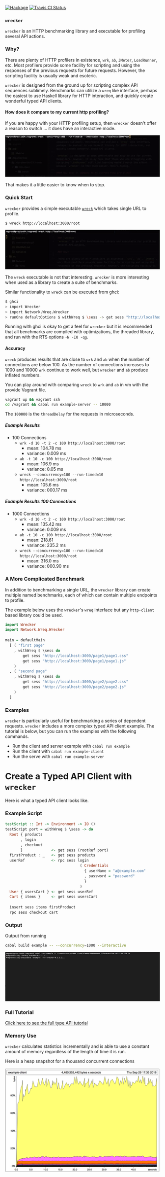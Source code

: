 [![Hackage](https://img.shields.io/hackage/v/wrecker.svg)](https://hackage.haskell.org/package/wrecker)
[![Travis CI Status](https://travis-ci.org/skedgeme/wrecker.svg?branch=master)](http://travis-ci.org/skedgeme/wrecker)


### `wrecker`
`wrecker` is an HTTP benchmarking library and executable for profiling several API actions.

### Why?

There are plenty of HTTP profilers in existence, `wrk`, `ab`, `JMeter`, `LoadRunner`, etc. Most profilers provide some facility for scripting and using the responses of the previous requests for future requests. However, the scripting facility is usually weak and esoteric.

`wrecker` is designed from the ground up for scripting complex API sequences sublimely. Benchmarks can utilize a `wreq` like interface, perhaps the easiest to use Haskell library for HTTP interaction, and quickly create wonderful typed API clients.

#### How does it compare to my current http profiling?

If you are happy with your HTTP profiling setup, then `wrecker` doesn't offer
a reason to switch ... it does have an interactive mode.

![Wrecker Interactive Command Line](/wreck-interactive.gif)

That makes it a little easier to know when to stop.

### Quick Start

`wrecker` provides a simple executable [`wreck`](/app/Main.hs) which takes single URL to profile.

```
$ wreck http://localhost:3000/root
```

![wreck terminal output](/wreck-example.gif?raw=true "wreck Terminal Output")

The `wreck` executable is not that interesting. `wrecker` is more interesting
when used as a library to create a suite of benchmarks.

Similar functionality to `wreck` can be executed from ghci:

```bash
$ ghci
> import Wrecker
> import Network.Wreq.Wrecker
> runOne defaultOptions $ withWreq $ \sess -> get sess "http://localhost:3000/root"
```

Running with ghci is okay to get a feel for `wrecker` but it is recommended
that all benchmarks are compiled with optimizations, the threaded library,
and run with the RTS options `-N -I0 -qg`.

#### Accuracy

`wreck` produces results that are close to `wrk` and `ab` when the number of
connections are below 100. As the number of connections increases to 1000 and
10000 `wrk` continue to work well, but `wrecker` and `ab` produce inflated numbers.

You can play around with comparing `wreck` to `wrk` and `ab` in vm with the provide Vagrant file.

```bash
vagrant up && vagrant ssh
cd /vagrant && cabal run example-server -- 10000
```

The `100000` is the `threadDelay` for the requests in microseconds.

##### Example Results
 - 100 Connections
   - `wrk -d 10 -t 2 -c 100 http://localhost:3000/root`
     - mean: 104.78 ms    
     - variance: 0.009 ms
   - `ab -t 10 -c 100 http://localhost:3000/root`
     - mean: 106.9 ms
     - variance: 0.05 ms
   - `wreck --concurrency=100 --run-timed=10 http://localhost:3000/root`
     - mean: 105.6 ms
     - variance: 000.17 ms
##### Example Results 100 Connections
 - 1000 Connections
   - `wrk -d 10 -t 2 -c 100 http://localhost:3000/root`
     - mean: 135.42 ms
     - variance: 0.009 ms
   - `ab -t 10 -c 100 http://localhost:3000/root`
     - mean: 218.61
     - variance: 235.2 ms
   - `wreck --concurrency=100 --run-timed=10 http://localhost:3000/root`
     - mean: 316.0 ms
     - variance: 000.90 ms


### A More Complicated Benchmark

In addition to benchmarking a single URL, the `wrecker` library can create
multiple named benchmarks, each of which can contain multiple endpoints to
profile.

The example below uses the `wrecker`'s `wreq` interface but any `http-client`
based library could be used.

```haskell
import Wrecker
import Network.Wreq.Wrecker

main = defaultMain
  [ ( "first page"
    , withWreq $ \sess do
        get sess "http://localhost:3000/page1/page1.css"
        get sess "http://localhost:3000/page1/page1.js"
    )
  , ( "second page"
    , withWreq $ \sess do
        get sess "http://localhost:3000/page2/page2.css"
        get sess "http://localhost:3000/page2/page2.js"
    )
  ]

```

### Examples

`wrecker` is particularly useful for benchmarking a series of dependent
requests. `wrecker` includes a more complex typed API client example. The tutorial is
below, but you can run the examples with the following commands.

 - Run the client and server example with `cabal run example`
 - Run the client with `cabal run example-client `
 - Run the serve with `cabal run example-server`

# Create a Typed API Client with `wrecker`

Here is what a typed API client looks like.

### Example Script

```haskell
testScript :: Int -> Environment -> IO ()
testScript port = withWreq $ \sess -> do
  Root { products
       , login
       , checkout
       }             <- get sess (rootRef port)
  firstProduct : _   <- get sess products
  userRef            <- rpc sess login
                                  ( Credentials
                                    { userName = "a@example.com"
                                    , password = "password"
                                    }
                                  )
  User { usersCart } <- get sess userRef
  Cart { items }     <- get sess usersCart

  insert sess items firstProduct
  rpc sess checkout cart
```

### Output

Output from running

```bash
cabal build example -- --concurrency=1000 --interactive
```

![Example terminal output](/examples/new-example.gif?raw=true "Example Terminal Output")

### Full Tutorial

[Click here to see the full type API tutorial](/examples/Client.md)

### Memory Use

`wrecker` calculates statistics incrementally and is able to use a constant
amount of memory regardless of the length of time it is run.

Here is a heap snapshot for a thousand concurrent connections

![Heap Snapshot](/memoryProfile.png?raw=true "Heap Snapshot")
